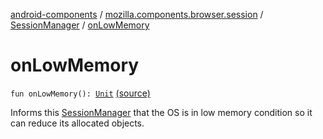 [android-components](../../index.md) / [mozilla.components.browser.session](../index.md) / [SessionManager](index.md) / [onLowMemory](./on-low-memory.md)

# onLowMemory

`fun onLowMemory(): `[`Unit`](https://kotlinlang.org/api/latest/jvm/stdlib/kotlin/-unit/index.html) [(source)](https://github.com/mozilla-mobile/android-components/blob/master/components/browser/session/src/main/java/mozilla/components/browser/session/SessionManager.kt#L286)

Informs this [SessionManager](index.md) that the OS is in low memory condition so it
can reduce its allocated objects.

